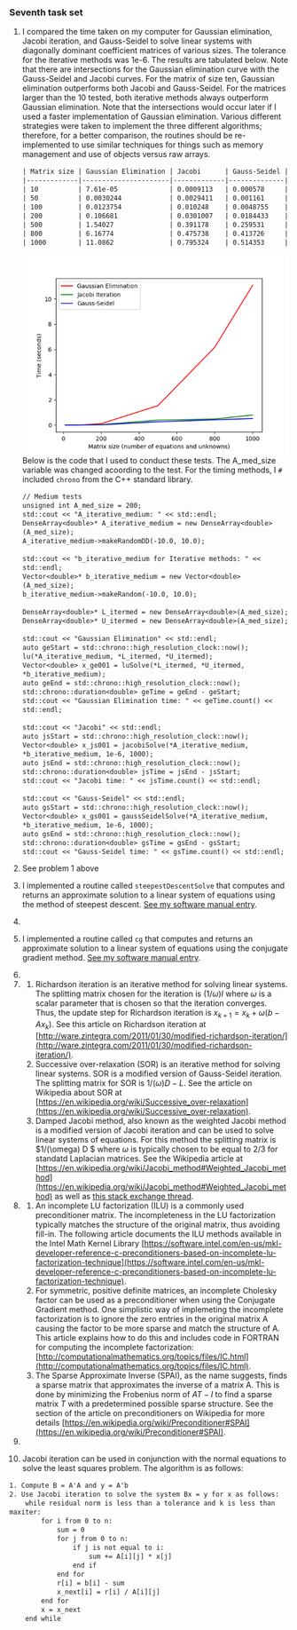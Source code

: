 ### Seventh task set

1. I compared the time taken on my computer for Gaussian elimination, Jacobi iteration, and Gauss-Seidel to solve linear systems with diagonally dominant coefficient matrices of various sizes. The tolerance for the iterative methods was 1e-6. The results are tabulated below. Note that there are intersections for the Gaussian elimination curve with the Gauss-Seidel and Jacobi curves. For the matrix of size ten, Gaussian elimination outperforms both Jacobi and Gauss-Seidel. For the matrices larger than the 10 tested, both iterative methods always outperform Gaussian elimination. Note that the intersections would occur later if I used a faster implementation of Gaussian elimination. Various different strategies were taken to implement the three different algorithms; therefore, for a better comparison, the routines should be re-implemented to use similar techniques for things such as memory management and use of objects versus raw arrays.

    ```
    | Matrix size | Gaussian Elimination | Jacobi      | Gauss-Seidel |
    |-------------|----------------------|-------------|--------------|
    | 10          | 7.61e-05             | 0.0009113   | 0.000578     |
    | 50          | 0.0030244            | 0.0029411   | 0.001161     |
    | 100         | 0.0123754            | 0.010248    | 0.0048755    |
    | 200         | 0.106681             | 0.0301007   | 0.0184433    |
    | 500         | 1.54027              | 0.391178    | 0.259531     |
    | 800         | 6.16774              | 0.475738    | 0.413726     |
    | 1000        | 11.0862              | 0.795324    | 0.514353     |
    ```
    !['ge vs iter graph'](./itervsge.png)
    Below is the code that I used to conduct these tests. The A_med_size variable was changed acoording to the test. For the timing methods, I `#` included `chrono` from the C++ standard library.
    ```
    // Medium tests
    unsigned int A_med_size = 200;
    std::cout << "A_iterative_medium: " << std::endl;
    DenseArray<double>* A_iterative_medium = new DenseArray<double>(A_med_size);
    A_iterative_medium->makeRandomDD(-10.0, 10.0);

    std::cout << "b_iterative_medium for Iterative methods: " << std::endl;
    Vector<double>* b_iterative_medium = new Vector<double>(A_med_size);
    b_iterative_medium->makeRandom(-10.0, 10.0);

    DenseArray<double>* L_itermed = new DenseArray<double>(A_med_size);
    DenseArray<double>* U_itermed = new DenseArray<double>(A_med_size);

    std::cout << "Gaussian Elimination" << std::endl;
    auto geStart = std::chrono::high_resolution_clock::now();
    lu(*A_iterative_medium, *L_itermed, *U_itermed);
    Vector<double> x_ge001 = luSolve(*L_itermed, *U_itermed, *b_iterative_medium);
    auto geEnd = std::chrono::high_resolution_clock::now();
    std::chrono::duration<double> geTime = geEnd - geStart;
    std::cout << "Gaussian Elimination time: " << geTime.count() << std::endl;

    std::cout << "Jacobi" << std::endl;
    auto jsStart = std::chrono::high_resolution_clock::now();
    Vector<double> x_js001 = jacobiSolve(*A_iterative_medium, *b_iterative_medium, 1e-6, 1000);
    auto jsEnd = std::chrono::high_resolution_clock::now();
    std::chrono::duration<double> jsTime = jsEnd - jsStart;
    std::cout << "Jacobi time: " << jsTime.count() << std::endl;

    std::cout << "Gauss-Seidel" << std::endl;
    auto gsStart = std::chrono::high_resolution_clock::now();
    Vector<double> x_gs001 = gaussSeidelSolve(*A_iterative_medium, *b_iterative_medium, 1e-6, 1000);
    auto gsEnd = std::chrono::high_resolution_clock::now();
    std::chrono::duration<double> gsTime = gsEnd - gsStart;
    std::cout << "Gauss-Seidel time: " << gsTime.count() << std::endl;
    ```

2. See problem 1 above
3. I implemented a routine called `steepestDescentSolve` that computes and returns an approximate solution to a linear system of equations using the method of steepest descent. [See my software manual entry](../software_manual/steepestDescentSolve.md).
4. 
5. I implemented a routine called `cg` that computes and returns an approximate solution to a linear system of equations using the conjugate gradient method. [See my software manual entry](../software_manual/cg.md).
6. 
7.  1. Richardson iteration is an iterative method for solving linear systems. The splitting matrix chosen for the iteration is $(1 / \omega)I$ where $\omega$ is a scalar parameter that is chosen so that the iteration converges. Thus, the update step for Richardson iteration is $x_{k+1} = x_k + \omega(b - Ax_k)$. See this article on Richardson iteration at [http://ware.zintegra.com/2011/01/30/modified-richardson-iteration/](http://ware.zintegra.com/2011/01/30/modified-richardson-iteration/).
    2. Successive over-relaxation (SOR) is an iterative method for solving linear systems. SOR is a modified version of Gauss-Seidel iteration. The splitting matrix for SOR is $1/(\omega) D - L$. See the article on Wikipedia about SOR at [https://en.wikipedia.org/wiki/Successive_over-relaxation](https://en.wikipedia.org/wiki/Successive_over-relaxation).
    3. Damped Jacobi method, also known as the weighted Jacobi method is a modified version of Jacobi iteration and can be used to solve linear systems of equations. For this method the splitting matrix is $1/(\omega) D $ where $\omega$ is typically chosen to be equal to 2/3 for standatd Laplacian matrices. See the Wikipedia article at [https://en.wikipedia.org/wiki/Jacobi_method#Weighted_Jacobi_method](https://en.wikipedia.org/wiki/Jacobi_method#Weighted_Jacobi_method) as well as [this stack exchange thread](https://math.stackexchange.com/questions/3181256/weighted-jacobi-method).
8.  1. An incomplete LU factorization (ILU) is a commonly used preconditioner matrix. The incompleteness in the LU factorization typically matches the structure of the original matrix, thus avoiding fill-in. The following article documents the ILU methods available in the Intel Math Kernel Library [https://software.intel.com/en-us/mkl-developer-reference-c-preconditioners-based-on-incomplete-lu-factorization-technique](https://software.intel.com/en-us/mkl-developer-reference-c-preconditioners-based-on-incomplete-lu-factorization-technique).
    2. For symmetric, positive definite matrices, an incomplete Cholesky factor can be used as a preconditioner when using the Conjugate Gradient method. One simplistic way of implemeting the incomplete factorization is to ignore the zero entries in the original matrix A causing the factor to be more sparse and match the structure of A. This article explains how to do this and includes code in FORTRAN for computing the incomplete factorization: [http://computationalmathematics.org/topics/files/IC.html](http://computationalmathematics.org/topics/files/IC.html).
    3. The Sparse Approximate Inverse (SPAI), as the name suggests, finds a sparse matrix that approximates the inverse of a matrix A. This is done by minimizing the Frobenius norm of $AT - I$ to find a sparse matrix $T$ with a predetermined possible sparse structure. See the section of the article on preconditioners on Wikipedia for more details [https://en.wikipedia.org/wiki/Preconditioner#SPAI](https://en.wikipedia.org/wiki/Preconditioner#SPAI).
9. 
10. Jacobi iteration can be used in conjunction with the normal equations to solve the least squares problem. The algorithm is as follows:

```
1. Compute B = A'A and y = A'b
2. Use Jacobi iteration to solve the system Bx = y for x as follows:
    while residual norm is less than a tolerance and k is less than maxiter:
        for i from 0 to n:
            sum = 0
            for j from 0 to n:
                if j is not equal to i:
                    sum += A[i][j] * x[j]
                end if
            end for
            r[i] = b[i] - sum
            x_next[i] = r[i] / A[i][j]
        end for
        x = x_next
    end while
```
